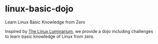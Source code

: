 # linux-basic-dojo
Learn Linux Basic Knowledge from Zero

Inspired by [The Linux Luminarium](https://github.com/pwncollege/linux-luminarium/), we provide a dojo including challenges to learn basic knowledge of Linux from zero.
